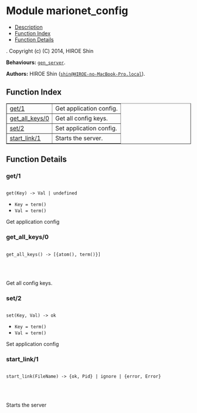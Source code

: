 

# Module marionet_config #
* [Description](#description)
* [Function Index](#index)
* [Function Details](#functions)


.
Copyright (c) (C) 2014, HIROE Shin

__Behaviours:__ [`gen_server`](gen_server.md).

__Authors:__ HIROE Shin ([`shin@HIROE-no-MacBook-Pro.local`](mailto:shin@HIROE-no-MacBook-Pro.local)).
<a name="index"></a>

## Function Index ##


<table width="100%" border="1" cellspacing="0" cellpadding="2" summary="function index"><tr><td valign="top"><a href="#get-1">get/1</a></td><td>Get application config.</td></tr><tr><td valign="top"><a href="#get_all_keys-0">get_all_keys/0</a></td><td>Get all config keys.</td></tr><tr><td valign="top"><a href="#set-2">set/2</a></td><td>Set application config.</td></tr><tr><td valign="top"><a href="#start_link-1">start_link/1</a></td><td>
Starts the server.</td></tr></table>


<a name="functions"></a>

## Function Details ##

<a name="get-1"></a>

### get/1 ###


<pre><code>
get(Key) -&gt; Val | undefined
</code></pre>

<ul class="definitions"><li><code>Key = term()</code></li><li><code>Val = term()</code></li></ul>

Get application config
<a name="get_all_keys-0"></a>

### get_all_keys/0 ###


<pre><code>
get_all_keys() -&gt; [{atom(), term()}]
</code></pre>

<br></br>


Get all config keys.
<a name="set-2"></a>

### set/2 ###


<pre><code>
set(Key, Val) -&gt; ok
</code></pre>

<ul class="definitions"><li><code>Key = term()</code></li><li><code>Val = term()</code></li></ul>

Set application config
<a name="start_link-1"></a>

### start_link/1 ###


<pre><code>
start_link(FileName) -&gt; {ok, Pid} | ignore | {error, Error}
</code></pre>

<br></br>



Starts the server

